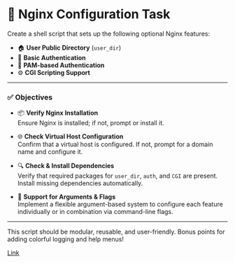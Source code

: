 # 🚀 Nginx Configuration Task

Create a shell script that sets up the following optional Nginx features:

- 🏠 **User Public Directory** (`user_dir`)
- 🔐 **Basic Authentication**
- 🧩 **PAM-based Authentication**
- ⚙️ **CGI Scripting Support**

---

### ✅ Objectives

- 📦 **Verify Nginx Installation**  
  Ensure Nginx is installed; if not, prompt or install it.

- 🌐 **Check Virtual Host Configuration**  
  Confirm that a virtual host is configured. If not, prompt for a domain name and configure it.

- 🔍 **Check & Install Dependencies**  
  Verify that required packages for `user_dir`, `auth`, and `CGI` are present. Install missing dependencies automatically.

- 🧰 **Support for Arguments & Flags**  
  Implement a flexible argument-based system to configure each feature individually or in combination via command-line flags.

---

This script should be modular, reusable, and user-friendly. Bonus points for adding colorful logging and help menus!

[Link](https://gitlab.com/vaiolabs-io/nginx-shallow-dive)

